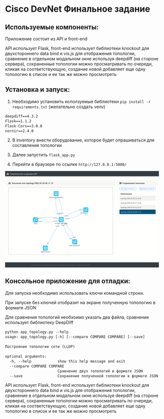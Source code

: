 Cisco DevNet Финальное задание
=======================

Используемые компоненты:
-----------------------

Приложение состоит из API и front-end

API использует Flask, front-end использует библиотеки knockout для двухстороннего data bind и vis.js для отображения топологии, сравнение в отдельном модальном окне используя deepdiff (на стороне сервера), сохраненные топологии можно просматривать по очереди, кликая на соответствующую, создание новой добавляет еще одну топологию в список и ее так же можно просмотреть



Установка и запуск:
-----------------------

1. Необходимо установить исползуемые библиотеки `pip install -r requirements.txt` (желательно создать venv)

```
deepdiff==4.3.2
Flask==1.1.2
Flask-Cors==3.0.8
nornir==2.4.0
```

2. В inventory внести оборудование, которое будет опрашиваться для составления топологии

3. Далее запустить `flask_app.py`

4. Перейти в браузере по ссылке `http://127.0.0.1:5000/`

![Экран приложения](/img/main_screen.PNG?raw=true)



Консольное приложение для отладки:
-----------------------

Для запуска необходимо использовать ключи командной строки.

При запуске без ключей отобразит на экране полученную топологию в формате JSON

Для сравнения топологий необхоимо указать два файла, сравнение использует библиотеку DeepDiff

```
python app_topology.py --help
usage: app_topology.py [-h] [--compare COMPARE COMPARE] [--save]

Построение топологии сети (LLDP)

optional arguments:
  -h, --help            show this help message and exit
  --compare COMPARE COMPARE
                        Сравнение двух топологий в формате JSON
  --save                Сохранение полученной топологии в формате JSON
```


API использует Flask, front-end использует библиотеки knockout для двухстороннего data bind и vis.js для отображения топологии, сравнение в отдельном модальном окне используя deepdiff (на стороне сервера), сохраненные топологии можно просматривать по очереди, кликая на соответствующую, создание новой добавляет еще одну топологию в список и ее так же можно просмотреть